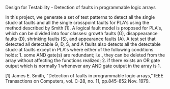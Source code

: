 Design for Testability - Detection of faults in programmable logic arrays

In this project, we generate a set of test patterns to detect all the single stuck-at faults and all the single crosspoint faults for PLA's using the method described by Smith [1]. A logical fault model is proposed for PLA's, which can be divided into four classes: growth faults (G), disappearance faults (D), shrinking faults (S), and appearance faults (A). A test set that detected all detectable G, D, S, and A faults also detects all the detectable stuck-at faults except in PLA's where either of the following conditions holds: 1. some AND gate(s) are redundant; i.e., they can be deleted from the array without affecting the functions realized; 2. if there exists an OR gate output which is normally 1 whenever any AND gate output in the array is 1.

[1] James E. Smith, "Detection of faults in programmable logic arrays," IEEE Transactions on Computers, vol. C-28, no. 11, pp.845-852 Nov. 1979.
